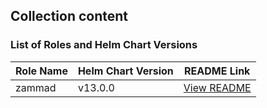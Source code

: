 ## Collection content
### List of Roles and Helm Chart Versions

| Role Name       | Helm Chart Version | README Link                                 |
| ---------       | ------------------ | ------------------------------------        |
| zammad          | v13.0.0            | [View README](roles/zammad/README.md)       |
